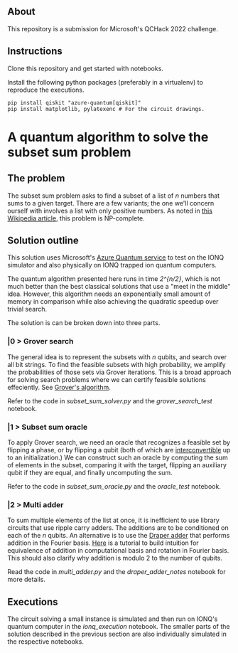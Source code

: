 ## About
This repository is a submission for Microsoft's QCHack 2022 challenge.

## Instructions
Clone this repository and get started with notebooks.

Install the following python packages (preferably in a virtualenv) to reproduce
the executions.
```
pip install qiskit "azure-quantum[qiskit]"
pip install matplotlib, pylatexenc # For the circuit drawings.
```

# A quantum algorithm to solve the subset sum problem


## The problem
The subset sum problem asks to find a subset of a list of _n_ numbers that sums
to a given target. There are a few variants; the one we'll concern ourself
with involves a list with only positive numbers. As noted in
[this Wikipedia article](https://en.wikipedia.org/wiki/Subset_sum_problem),
this problem is NP-complete.

## Solution outline
This solution uses Microsoft's [Azure Quantum service](
https://azure.microsoft.com/en-us/services/quantum/#overview) to test on the
IONQ simulator and also physically on IONQ trapped ion quantum computers.

The quantum algorithm presented here runs in time _2^{n/2}_, which is not much
better than the best classical solutions that use a "meet in the middle" idea.
However, this algorithm needs an exponentially small amount of memory in
comparison while also achieving the quadratic speedup over trivial search.

The solution is can be broken down into three parts.

### |0 > Grover search
The general idea is to represent the subsets with _n_ qubits, and search over
all bit strings. To find the feasible subsets with high probability, we
amplify the probabilities of those sets via Grover iterations. This is a broad
approach for solving search problems where we can certify feasible solutions
effeciently.
See [Grover's algorithm](https://en.wikipedia.org/wiki/Grover%27s_algorithm).

Refer to the code in _subset_sum_solver.py_ and the _grover_search_test_ notebook.

### |1 > Subset sum oracle
To apply Grover search, we need an oracle that recognizes a feasible set by
flipping a phase, or by flipping a qubit (both of which are [interconvertible](
https://en.wikipedia.org/wiki/Deutsch%E2%80%93Jozsa_algorithm#Algorithm) up to
an initialization.)
We  can construct such an oracle by computing the sum of elements in the subset,
comparing it with the target, flipping an auxiliary qubit if they are
equal, and finally uncomputing the sum.

Refer to the code in _subset_sum_oracle.py_ and the *oracle_test* notebook.

### |2 > Multi adder
To sum multiple elements of the list at once, it is inefficient to use library
circuits that use ripple carry adders. The additions are to be conditioned on
each of the _n_ qubits. An alternative is to use the [Draper adder](
https://docs.microsoft.com/en-us/azure/quantum/user-guide/libraries/standard/algorithms#draper-adder)
that performs addition in the Fourier basis.
[Here](https://qiskit.org/textbook/ch-algorithms/quantum-fourier-transform.html#2.1-Counting-in-the-Fourier-basis:-)
is a tutorial to build intuition for equivalence of addition in computational 
basis and rotation in Fourier basis. This should also clarify why addition
is modulo 2 to the number of qubits.

Read the code in *multi_adder.py* and the _draper_adder_notes_ notebook for
more details.


## Executions
The circuit solving a small instance is simulated and then run on IONQ's quantum
computer in the *ionq_execution* notebook.
The smaller parts of the solution described in the previous section
are also individually simulated in the respective notebooks.

